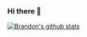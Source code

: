 ### Hi there 👋

[![Brandon's github stats](https://github-readme-stats.vercel.app/api?username=bklo94&count_private=true&theme=algolia&show_icons=true)](https://github.com/anuraghazra/github-readme-stats)


<!--
**bklo94/bklo94** is a ✨ _special_ ✨ repository because its `README.md` (this file) appears on your GitHub profile.

Here are some ideas to get you started:

- 🔭 I’m currently working on ...
- 🌱 I’m currently learning ...
- 👯 I’m looking to collaborate on ...
- 🤔 I’m looking for help with ...
- 💬 Ask me about ...
- 📫 How to reach me: ...
- 😄 Pronouns: ...
- ⚡ Fun fact: ...
-->
